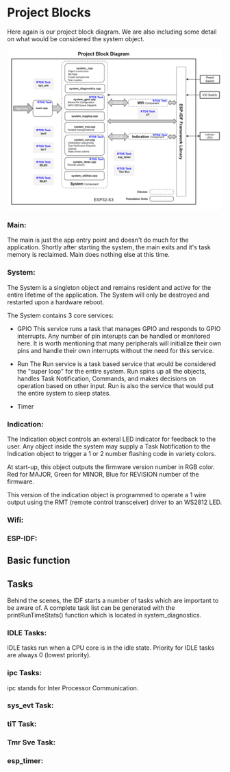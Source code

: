 # Project Blocks
Here again is our project block diagram.  We are also including some detail on what would be considered the system object.

![system_block](./images/project_block.png)

### Main:
The main is just the app entry point and doesn't do much for the application.  Shortly after starting the system, the main exits and it's task memory is reclaimed.  Main does nothing else at this time.

### System:
The System is a singleton object and remains resident and active for the entire lifetime of the application.  The System will only be destroyed and restarted upon a hardware reboot.

The System contains 3 core services:
* GPIO
This service runs a task that manages GPIO and responds to GPIO interrupts.  Any number of pin interupts can be handled or monitored here.  It is worth mentioning that many peripherals will initialize their own pins and handle their own interrupts without the need for this service.

* Run
The Run service is a task based service that would be considered the "super loop" for the entire system.  Run spins up all the objects, handles Task Notification, Commands, and makes decisions on operation based on other input.  Run is also the service that would put the entire system to sleep states.

* Timer



### Indication:
The Indication object controls an exteral LED indicator for feedback to the user.  Any object inside the system may supply a Task Notification to the Indication object to trigger a 1 or 2 number flashing code in variety colors.

At start-up, this object outputs the firmware version number in RGB color.  Red for MAJOR, Green for MINOR, Blue for REVISION number of the firmware.

This version of the indication object is programmed to operate a 1 wire output using the RMT (remote control transceiver) driver to an WS2812 LED.

### Wifi:


### ESP-IDF:

## Basic function

## Tasks
Behind the scenes, the IDF starts a number of tasks which are important to be aware of.   A complete task list can be generated with the printRunTimeStats() function which is located in system_diagnostics.

### IDLE Tasks:
IDLE tasks run when a CPU core is in the idle state.  Priority for IDLE tasks are always 0 (lowest priority).

### ipc Tasks:
ipc stands for Inter Processor Communication.

### sys_evt Task:

### tiT Task:

### Tmr Sve Task:

### esp_timer: